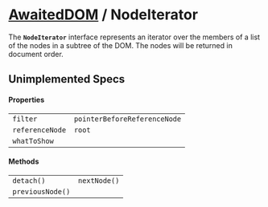 # [AwaitedDOM](/docs/basic-interfaces/awaited-dom) <span>/</span> NodeIterator

<div class='overview'><span class="seoSummary">The <strong><code>NodeIterator</code></strong> interface represents an iterator over the members of a list of the nodes in a subtree of the DOM. The nodes will be returned in document order.</span></div>

## Unimplemented Specs

#### Properties

 |   |   | 
 | --- | --- | 
 | `filter` | `pointerBeforeReferenceNode`
`referenceNode` | `root`
`whatToShow` |  | 

#### Methods

 |   |   | 
 | --- | --- | 
 | `detach()` | `nextNode()`
`previousNode()` |  | 
